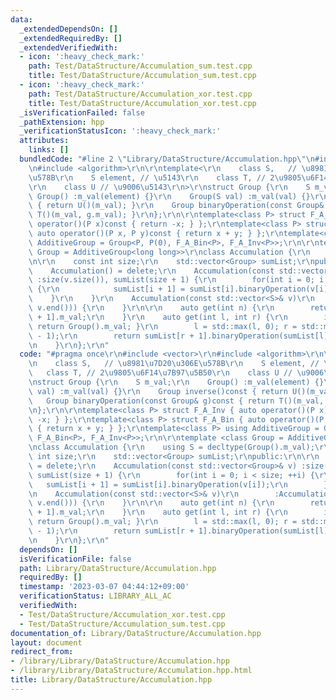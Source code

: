 ```yaml
---
data:
  _extendedDependsOn: []
  _extendedRequiredBy: []
  _extendedVerifiedWith:
  - icon: ':heavy_check_mark:'
    path: Test/DataStructure/Accumulation_sum.test.cpp
    title: Test/DataStructure/Accumulation_sum.test.cpp
  - icon: ':heavy_check_mark:'
    path: Test/DataStructure/Accumulation_xor.test.cpp
    title: Test/DataStructure/Accumulation_xor.test.cpp
  _isVerificationFailed: false
  _pathExtension: hpp
  _verificationStatusIcon: ':heavy_check_mark:'
  attributes:
    links: []
  bundledCode: "#line 2 \"Library/DataStructure/Accumulation.hpp\"\n#include <vector>\r\
    \n#include <algorithm>\r\n\r\ntemplate<\r\n    class S,   // \u8981\u7D20\u306E\
    \u578B\r\n    S element, // \u5143\r\n    class T, // 2\u9805\u6F14\u7B97\u5B50\
    \r\n    class U // \u9006\u5143\r\n>\r\nstruct Group {\r\n    S m_val;\r\n   \
    \ Group() :m_val(element) {}\r\n    Group(S val) :m_val(val) {}\r\n    Group inverse()const\
    \ { return U()(m_val); }\r\n    Group binaryOperation(const Group& g)const { return\
    \ T()(m_val, g.m_val); }\r\n};\r\n\r\ntemplate<class P> struct F_A_Inv { auto\
    \ operator()(P x)const { return -x; } };\r\ntemplate<class P> struct F_A_Bin {\
    \ auto operator()(P x, P y)const { return x + y; } };\r\ntemplate<class P> using\
    \ AdditiveGroup = Group<P, P(0), F_A_Bin<P>, F_A_Inv<P>>;\r\n\r\ntemplate <class\
    \ Group = AdditiveGroup<long long>>\r\nclass Accumulation {\r\n    using S = decltype(Group().m_val);\r\
    \n\r\n    const int size;\r\n    std::vector<Group> sumList;\r\npublic:\r\n\r\n\
    \    Accumulation() = delete;\r\n    Accumulation(const std::vector<Group>& v)\
    \ :size(v.size()), sumList(size + 1) {\r\n        for(int i = 0; i < size; ++i)\
    \ {\r\n            sumList[i + 1] = sumList[i].binaryOperation(v[i]);\r\n    \
    \    }\r\n    }\r\n    Accumulation(const std::vector<S>& v)\r\n        :Accumulation(std::vector<Group>(v.begin(),\
    \ v.end())) {\r\n    }\r\n\r\n    auto get(int n) {\r\n        return sumList[n\
    \ + 1].m_val;\r\n    }\r\n    auto get(int l, int r) {\r\n        if(r < l) {\
    \ return Group().m_val; }\r\n        l = std::max(l, 0); r = std::min(r, size\
    \ - 1);\r\n        return sumList[r + 1].binaryOperation(sumList[l].inverse()).m_val;\r\
    \n    }\r\n};\r\n"
  code: "#pragma once\r\n#include <vector>\r\n#include <algorithm>\r\n\r\ntemplate<\r\
    \n    class S,   // \u8981\u7D20\u306E\u578B\r\n    S element, // \u5143\r\n \
    \   class T, // 2\u9805\u6F14\u7B97\u5B50\r\n    class U // \u9006\u5143\r\n>\r\
    \nstruct Group {\r\n    S m_val;\r\n    Group() :m_val(element) {}\r\n    Group(S\
    \ val) :m_val(val) {}\r\n    Group inverse()const { return U()(m_val); }\r\n \
    \   Group binaryOperation(const Group& g)const { return T()(m_val, g.m_val); }\r\
    \n};\r\n\r\ntemplate<class P> struct F_A_Inv { auto operator()(P x)const { return\
    \ -x; } };\r\ntemplate<class P> struct F_A_Bin { auto operator()(P x, P y)const\
    \ { return x + y; } };\r\ntemplate<class P> using AdditiveGroup = Group<P, P(0),\
    \ F_A_Bin<P>, F_A_Inv<P>>;\r\n\r\ntemplate <class Group = AdditiveGroup<long long>>\r\
    \nclass Accumulation {\r\n    using S = decltype(Group().m_val);\r\n\r\n    const\
    \ int size;\r\n    std::vector<Group> sumList;\r\npublic:\r\n\r\n    Accumulation()\
    \ = delete;\r\n    Accumulation(const std::vector<Group>& v) :size(v.size()),\
    \ sumList(size + 1) {\r\n        for(int i = 0; i < size; ++i) {\r\n         \
    \   sumList[i + 1] = sumList[i].binaryOperation(v[i]);\r\n        }\r\n    }\r\
    \n    Accumulation(const std::vector<S>& v)\r\n        :Accumulation(std::vector<Group>(v.begin(),\
    \ v.end())) {\r\n    }\r\n\r\n    auto get(int n) {\r\n        return sumList[n\
    \ + 1].m_val;\r\n    }\r\n    auto get(int l, int r) {\r\n        if(r < l) {\
    \ return Group().m_val; }\r\n        l = std::max(l, 0); r = std::min(r, size\
    \ - 1);\r\n        return sumList[r + 1].binaryOperation(sumList[l].inverse()).m_val;\r\
    \n    }\r\n};\r\n"
  dependsOn: []
  isVerificationFile: false
  path: Library/DataStructure/Accumulation.hpp
  requiredBy: []
  timestamp: '2023-03-07 04:44:12+09:00'
  verificationStatus: LIBRARY_ALL_AC
  verifiedWith:
  - Test/DataStructure/Accumulation_xor.test.cpp
  - Test/DataStructure/Accumulation_sum.test.cpp
documentation_of: Library/DataStructure/Accumulation.hpp
layout: document
redirect_from:
- /library/Library/DataStructure/Accumulation.hpp
- /library/Library/DataStructure/Accumulation.hpp.html
title: Library/DataStructure/Accumulation.hpp
---
```

